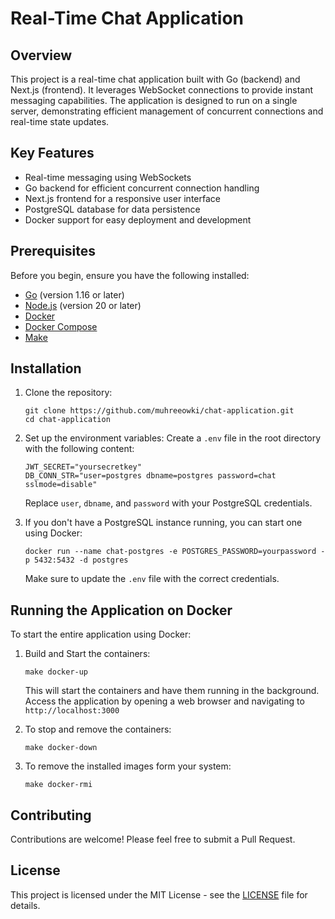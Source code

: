 # Real-Time Chat Application

## Overview

This project is a real-time chat application built with Go (backend) and Next.js (frontend). It leverages WebSocket connections to provide instant messaging capabilities. The application is designed to run on a single server, demonstrating efficient management of concurrent connections and real-time state updates.

## Key Features

- Real-time messaging using WebSockets
- Go backend for efficient concurrent connection handling
- Next.js frontend for a responsive user interface
- PostgreSQL database for data persistence
- Docker support for easy deployment and development

## Prerequisites

Before you begin, ensure you have the following installed:

- [Go](https://golang.org/doc/install) (version 1.16 or later)
- [Node.js](https://nodejs.org/en/download/) (version 20 or later)
- [Docker](https://docs.docker.com/get-docker/)
- [Docker Compose](https://docs.docker.com/compose/install/)
- [Make](https://www.gnu.org/software/make/)

## Installation

1. Clone the repository:

   ```
   git clone https://github.com/muhreeowki/chat-application.git
   cd chat-application
   ```

2. Set up the environment variables:
   Create a `.env` file in the root directory with the following content:

   ```
   JWT_SECRET="yoursecretkey"
   DB_CONN_STR="user=postgres dbname=postgres password=chat sslmode=disable"
   ```

   Replace `user`, `dbname`, and `password` with your PostgreSQL credentials.

3. If you don't have a PostgreSQL instance running, you can start one using Docker:
   ```
   docker run --name chat-postgres -e POSTGRES_PASSWORD=yourpassword -p 5432:5432 -d postgres
   ```
   Make sure to update the `.env` file with the correct credentials.


## Running the Application on Docker

To start the entire application using Docker:

1. Build and Start the containers:

   ```
   make docker-up
   ```
   This will start the containers and have them running in the background.
   Access the application by opening a web browser and navigating to `http://localhost:3000`


2. To stop and remove the containers:
   ```
   make docker-down
   ```
   
3. To remove the installed images form your system:
   ```
   make docker-rmi
   ```


## Contributing

Contributions are welcome! Please feel free to submit a Pull Request.

## License

This project is licensed under the MIT License - see the [LICENSE](LICENSE) file for details.
